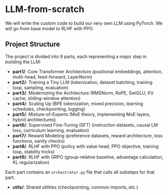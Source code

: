 # LLM-from-scratch
We will write the custom code to build our very own LLM using PyTorch. We will go from base model to RLHF with PPO.

## Project Structure
The project is divided into 9 parts, each representing a major step in building the LLM:

- **part1/**: Core Transformer Architecture (positional embeddings, attention, multi-head, feed-forward, LayerNorm)
- **part2/**: Training a Tiny LLM (tokenization, dataset batching, training loop, sampling, evaluation)
- **part3/**: Modernizing the Architecture (RMSNorm, RoPE, SwiGLU, KV cache, sliding-window attention)
- **part4/**: Scaling Up (BPE tokenization, mixed precision, learning schedules, checkpointing, logging)
- **part5/**: Mixture-of-Experts (MoE theory, implementing MoE layers, hybrid architectures)
- **part6/**: Supervised Fine-Tuning (SFT) (instruction datasets, causal LM loss, curriculum learning, evaluation)
- **part7/**: Reward Modeling (preference datasets, reward architecture, loss functions, sanity checks)
- **part8/**: RLHF with PPO (policy with value head, PPO objective, training loop, stability tricks)
- **part9/**: RLHF with GRPO (group-relative baseline, advantage calculation, KL regularization)

Each part contains an `orchestrator.py` file that calls all substeps for that part.

- **utils/**: Shared utilities (checkpointing, common imports, etc.)
